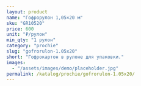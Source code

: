```yaml
---
layout: product
name: "Гофрорулон 1,05×20 м"
sku: "GR10520"
price: 600
unit: "₽/рулон"
min_qty: "1 рулон"
category: "prochie"
slug: "gofrorulon-1.05x20"
short: "Гофрокартон в рулоне для упаковки."
images:
  - "/assets/images/demo/placeholder.jpg"
permalink: /katalog/prochie/gofrorulon-1.05x20/
---
```

